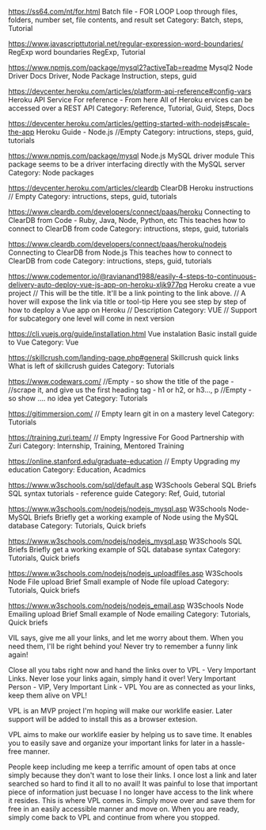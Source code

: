 https://ss64.com/nt/for.html
Batch file - FOR LOOP
Loop through files, folders, number set, file contents, and result set
Category: Batch, steps, Tutorial

https://www.javascripttutorial.net/regular-expression-word-boundaries/
RegExp word boundaries
RegExp, Tutorial 

https://www.npmjs.com/package/mysql2?activeTab=readme
Mysql2 Node Driver Docs
Driver, Node Package Instruction, steps, guid

https://devcenter.heroku.com/articles/platform-api-reference#config-vars
Heroku API Service
For reference - From here All of Heroku ervices can be accessed over a REST API
Category: Reference, Tutorial, Guid, Steps, Docs

https://devcenter.heroku.com/articles/getting-started-with-nodejs#scale-the-app
Heroku Guide - Node.js
//Empty
Category: intructions, steps, guid, tutorials

https://www.npmjs.com/package/mysql
Node.js MySQL driver module
This package seems to be a driver interfacing directly with the MySQL server
Category: Node packages

https://devcenter.heroku.com/articles/cleardb
ClearDB Heroku instructions
// Empty
Category: intructions, steps, guid, tutorials

https://www.cleardb.com/developers/connect/paas/heroku
Connecting to ClearDB from Code - Ruby, Java, Node, Python, etc
This teaches how to connect to ClearDB from code
Category: intructions, steps, guid, tutorials

https://www.cleardb.com/developers/connect/paas/heroku/nodejs
Connecting to ClearDB from Node.js
This teaches how to connect to ClearDB from code
Category: intructions, steps, guid, tutorials

https://www.codementor.io/@ravianand1988/easily-4-steps-to-continuous-delivery-auto-deploy-vue-js-app-on-heroku-xljk977pq
Heroku create a vue project 
// This will be the title. It'll be a link pointing to the link above. 
// A hover will expose the link via title or tool-tip
Here you see step by step of how to deploy a Vue app on Heroku // Description
Category: VUE // Support for subcategory one level will come in next version



https://cli.vuejs.org/guide/installation.html
Vue instalation
Basic install guide to Vue
Category: Vue


https://skillcrush.com/landing-page.php#general
Skillcrush quick links
What is left of skillcrush guides
Category: Tutorials


https://www.codewars.com/
//Empty - so show the title of the page - 
//scrape it, and give us the first heading tag - h1 or h2, or h3..., p
//Empty - so show .... no idea yet
Category: Tutorials


https://gitimmersion.com/
// Empty
learn git in on a mastery level
Category: Tutorials

https://training.zuri.team/
// Empty
Ingressive For Good Partnership with Zuri
Category: Internship, Training, Mentored Training

https://online.stanford.edu/graduate-education
// Empty
Upgrading my education
Category: Education, Acadmics

<https://www.w3schools.com/sql/default.asp>
W3Schools Geberal SQL Briefs
SQL syntax tutorials - reference guide
Category: Ref, Guid, tutorial

https://www.w3schools.com/nodejs/nodejs_mysql.asp
W3Schools Node-MySQL Briefs
Briefly get a working example of Node using the MySQL database
Category: Tutorials, Quick briefs

https://www.w3schools.com/nodejs/nodejs_mysql.asp
W3Schools SQL Briefs
Briefly get a working example of SQL database syntax
Category: Tutorials, Quick briefs

https://www.w3schools.com/nodejs/nodejs_uploadfiles.asp
W3Schools Node File upload Brief
Small example of Node file upload
Category: Tutorials, Quick briefs

https://www.w3schools.com/nodejs/nodejs_email.asp
W3Schools Node Emailing upload Brief
Small example of Node emailing
Category: Tutorials, Quick briefs

VIL says, give me all your links, and let me worry about them. 
When you need them, I'll be right behind you!
Never try to remember a funny link again!

Close all you tabs right now and hand the links over to VPL - Very Important Links.
Never lose your links again, simply hand it over!
Very Important Person - VIP, Very Important Link - VPL
You are as connected as your links, keep them alive on VPL!

VPL is an MVP project I'm hoping will make our worklife easier.
Later support will be added to install this as a browser extesion.

VPL aims to make our worklife easier by helping us to save time. It enables you to
easily save and organize your important links for later in a hassle-free manner.

People keep including me keep a terrific amount of open tabs at once simply because
they don't want to lose their links. I once lost a link and later searched so hard to 
find it all to no avail! It was painful to lose that important piece of information
just becuase I no longer have access to the link where it resides. This is where VPL
comes in. Simply move over and save them for free in an easily accessible manner and 
move on. When you are ready, simply come back to VPL and continue from where you 
stopped. 